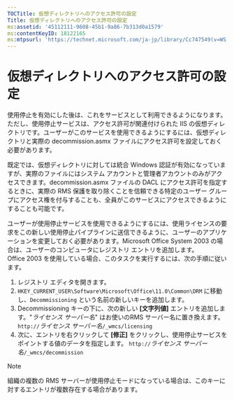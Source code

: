 ```yaml
---
TOCTitle: 仮想ディレクトリへのアクセス許可の設定
Title: 仮想ディレクトリへのアクセス許可の設定
ms:assetid: '45112111-9608-45b1-9a86-7b313d0a1579'
ms:contentKeyID: 18122165
ms:mtpsurl: 'https://technet.microsoft.com/ja-jp/library/Cc747549(v=WS.10)'
---
```


仮想ディレクトリへのアクセス許可の設定
======================================

使用停止を有効にした後は、これをサービスとして利用できるようになります。ただし、使用停止サービスは、アクセス許可が関連付けられた IIS の仮想ディレクトリです。ユーザーがこのサービスを使用できるようにするには、仮想ディレクトリと実際の decommission.asmx ファイルにアクセス許可を設定しておく必要があります。

既定では、仮想ディレクトリに対しては統合 Windows 認証が有効になっていますが、実際のファイルにはシステム アカウントと管理者アカウントのみがアクセスできます。decommission.asmx ファイルの DACL にアクセス許可を指定するときに、実際の RMS 保護を取り除くことを信頼できる特定のユーザー グループにアクセス権を付与することも、全員がこのサービスにアクセスできるようにすることも可能です。

ユーザーが使用停止サービスを使用できるようにするには、使用ライセンスの要求をこの新しい使用停止パイプラインに送信できるように、ユーザーのアプリケーションを変更しておく必要があります。Microsoft Office System 2003 の場合は、ユーザーのコンピュータにレジストリ エントリを追加します。Office 2003 を使用している場合、このタスクを実行するには、次の手順に従います。

1.  レジストリ エディタを開きます。
2.  `HKEY_CURRENT_USER\Software\Microsoft\Office\11.0\Common\DRM` に移動し、`Decommissioning` という名前の新しいキーを追加します。
3.  Decommissioning キーの下に、次の新しい **\[文字列値\]** エントリを追加します。"*ライセンス サーバー名*" はお使いのRMS サーバー名に置き換えます。
    `http://`*ライセンス サーバー名*`/_wmcs/licensing`
4.  次に、エントリを右クリックして **\[修正\]** をクリックし、使用停止サービスをポイントする値のデータを指定します。
    `http://`*ライセンス サーバー名*`/_wmcs/decommission`

> [!Note]  
> 組織の複数の RMS サーバーが使用停止モードになっている場合は、このキーに対するエントリが複数存在する場合があります。 
